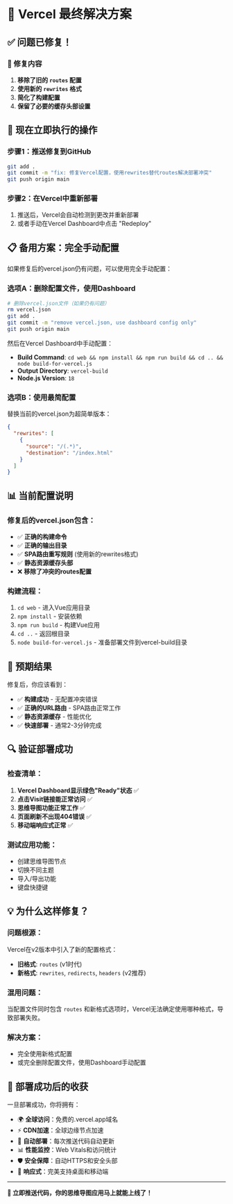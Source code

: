 # 🎯 Vercel 最终解决方案

## ✅ 问题已修复！

### 🔧 修复内容
1. **移除了旧的 `routes` 配置**
2. **使用新的 `rewrites` 格式**
3. **简化了构建配置**
4. **保留了必要的缓存头部设置**

## 🚀 现在立即执行的操作

### 步骤1：推送修复到GitHub
```bash
git add .
git commit -m "fix: 修复Vercel配置，使用rewrites替代routes解决部署冲突"
git push origin main
```

### 步骤2：在Vercel中重新部署
1. 推送后，Vercel会自动检测到更改并重新部署
2. 或者手动在Vercel Dashboard中点击 "Redeploy"

## 📋 备用方案：完全手动配置

如果修复后的vercel.json仍有问题，可以使用完全手动配置：

### 选项A：删除配置文件，使用Dashboard
```bash
# 删除vercel.json文件（如果仍有问题）
rm vercel.json
git add .
git commit -m "remove vercel.json, use dashboard config only"
git push origin main
```

然后在Vercel Dashboard中手动配置：
- **Build Command**: `cd web && npm install && npm run build && cd .. && node build-for-vercel.js`
- **Output Directory**: `vercel-build`
- **Node.js Version**: `18`

### 选项B：使用最简配置
替换当前的vercel.json为超简单版本：
```json
{
  "rewrites": [
    {
      "source": "/(.*)",
      "destination": "/index.html"
    }
  ]
}
```

## 📊 当前配置说明

### 修复后的vercel.json包含：
- ✅ **正确的构建命令**
- ✅ **正确的输出目录**
- ✅ **SPA路由重写规则** (使用新的rewrites格式)
- ✅ **静态资源缓存头部**
- ❌ **移除了冲突的routes配置**

### 构建流程：
1. `cd web` - 进入Vue应用目录
2. `npm install` - 安装依赖
3. `npm run build` - 构建Vue应用
4. `cd ..` - 返回根目录
5. `node build-for-vercel.js` - 准备部署文件到vercel-build目录

## 🎯 预期结果

修复后，你应该看到：
- ✅ **构建成功** - 无配置冲突错误
- ✅ **正确的URL路由** - SPA路由正常工作
- ✅ **静态资源缓存** - 性能优化
- ✅ **快速部署** - 通常2-3分钟完成

## 🔍 验证部署成功

### 检查清单：
1. **Vercel Dashboard显示绿色"Ready"状态** ✅
2. **点击Visit链接能正常访问** ✅
3. **思维导图功能正常工作** ✅
4. **页面刷新不出现404错误** ✅
5. **移动端响应式正常** ✅

### 测试应用功能：
- 创建思维导图节点
- 切换不同主题
- 导入/导出功能
- 键盘快捷键

## 💡 为什么这样修复？

### 问题根源：
Vercel在v2版本中引入了新的配置格式：
- **旧格式**: `routes` (v1时代)
- **新格式**: `rewrites`, `redirects`, `headers` (v2推荐)

### 混用问题：
当配置文件同时包含 `routes` 和新格式选项时，Vercel无法确定使用哪种格式，导致部署失败。

### 解决方案：
- 完全使用新格式配置
- 或完全删除配置文件，使用Dashboard手动配置

## 🎉 部署成功后的收获

一旦部署成功，你将拥有：
- 🌍 **全球访问**：免费的.vercel.app域名
- ⚡ **CDN加速**：全球边缘节点加速
- 🔄 **自动部署**：每次推送代码自动更新
- 📊 **性能监控**：Web Vitals和访问统计
- 🛡️ **安全保障**：自动HTTPS和安全头部
- 📱 **响应式**：完美支持桌面和移动端

---

**🚀 立即推送代码，你的思维导图应用马上就能上线了！**